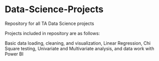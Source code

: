 # Data-Science-Projects
Repository for all TA Data Science projects



Projects included in repository are as follows:

Basic data loading, cleaning, and visualization, Linear Regression, Chi Square testing, Univariate and Multivariate analysis, and data work with Power BI
